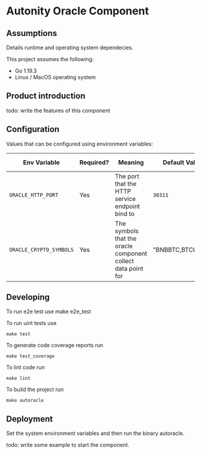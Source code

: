 # Autonity Oracle Component 

## Assumptions 

Details runtime and operating system dependecies. 

This project assumes the following:

* Go 1.19.3 
* Linux / MacOS operating system

## Product introduction 
todo: write the features of this component

## Configuration 
Values that can be configured using environment variables:    

| **Env Variable**                                | **Required?** | **Meaning**                                                  | **Default Value**  | **Valid Options**                 |
|-------------------------------------------------|---------------|--------------------------------------------------------------|--------------------|-----------------------------------|
| `ORACLE_HTTP_PORT`                              | Yes           | The port that the HTTP service endpoint bind to              | `30311`            | any free port number on the host  |
| `ORACLE_CRYPTO_SYMBOLS`                         | Yes           | The symbols that the oracle component collect data point for | \"BNBBTC,BTCUSDT\" | symbols seperated by ','          |

## Developing

To run e2e test use
    make e2e_test

To run uint tests use
    
    make test

To generate code coverage reports run

    make test_coverage

To lint code run

    make lint

To build the project run

    make autoracle

## Deployment

Set the system environment variables and then run the binary autoracle.

todo: write some example to start the component.


